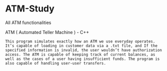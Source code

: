 # ATM-Study
All ATM functionalities 


ATM  ( Automated Teller Machine ) - C++
```shh
This program simulates exactly how an ATM we use everyday operates. It’s capable of loading in customer data via a .txt file, and If the specified information is invalid, the user wouldn’t have authorization access. The ATM is capable of keeping track of current balances, as well as the cases of a user having insufficient funds. The program is also capable of handling user-user transfers.
```
